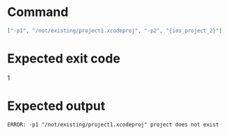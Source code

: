 # Command
```json
["-p1", "/not/existing/project1.xcodeproj", "-p2", "{ios_project_2}"]
```

# Expected exit code
1

# Expected output
```
ERROR: -p1 "/not/existing/project1.xcodeproj" project does not exist

```

